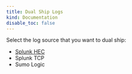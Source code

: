 ```yaml
---
title: Dual Ship Logs
kind: Documentation
disable_toc: false
---
```


Select the log source that you want to dual ship:

- [Splunk HEC][1]
- Splunk TCP
- Sumo Logic

[1]: /observability_pipelines/dual_ship_logs/dual_ship_logs_for_splunk_hec